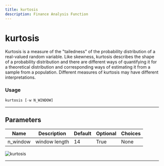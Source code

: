 ```yaml
---
title: kurtosis
description: Finance Analysis Function
---
```


# kurtosis

Kurtosis is a measure of the "tailedness" of the probability distribution of a real-valued random variable. Like skewness, kurtosis describes the shape of a probability distribution and there are different ways of quantifying it for a theoretical distribution and corresponding ways of estimating it from a sample from a population. Different measures of kurtosis may have different interpretations.

### Usage

```python
kurtosis [-w N_WINDOW]
```

---

## Parameters

| Name | Description | Default | Optional | Choices |
| ---- | ----------- | ------- | -------- | ------- |
| n_window | window length | 14 | True | None |

![kurtosis](https://user-images.githubusercontent.com/46355364/154307174-68671146-9551-4c2f-a179-db1d4b20b992.png)

---
